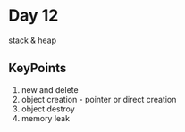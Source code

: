 # Day 12

stack & heap

## KeyPoints

1. new and delete
2. object creation - pointer or direct creation
3. object destroy
4. memory leak

